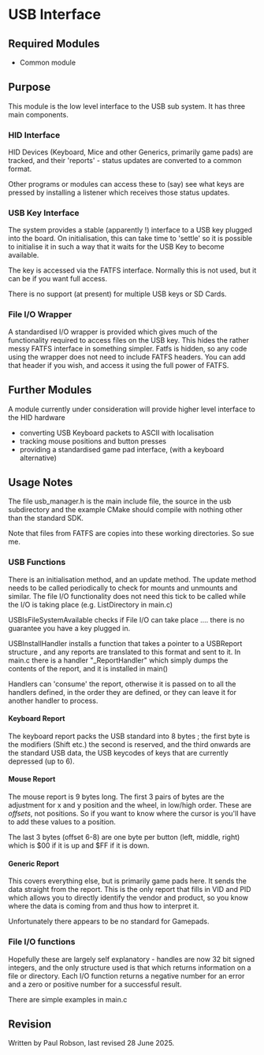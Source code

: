 # USB Interface

## Required Modules 

- Common module

## Purpose

This module is the low level interface to the USB sub system. It has three main components.

### HID Interface

HID Devices (Keyboard, Mice and other Generics, primarily game pads) are tracked, and their 'reports' - status updates are converted to a common format.

Other programs or modules can access these to (say) see what keys are pressed by installing a listener which receives those status updates.

### USB Key Interface

The system provides a stable (apparently !) interface to a USB key plugged into the board. On initialisation, this can take time to 'settle' so it is possible to initialise it in such a way that it waits for the USB Key to become available.

The key is accessed via the FATFS interface. Normally this is not used, but it can be if you want full access.

There is no support (at present) for multiple USB keys or SD Cards.

### File I/O Wrapper

A standardised I/O wrapper is provided which gives much of the functionality required to access files on the USB key. This hides the rather messy FATFS interface in something simpler. Fatfs is hidden, so any code using the wrapper does not need to include FATFS headers. You can add that header if you wish, and access it using the full power of FATFS.

## Further Modules

A module currently under consideration will provide higher level interface to the HID hardware

- converting USB Keyboard packets to ASCII with localisation
- tracking mouse positions and button presses
- providing a standardised game pad interface, (with a keyboard alternative)

## Usage Notes

The file usb_manager.h is the main include file, the source in the usb subdirectory and the example CMake should compile with nothing other than the standard SDK.

Note that files from FATFS are copies into these working directories. So sue me.

### USB Functions

There is an initialisation method, and an update method. The update method needs to be called periodically to check for mounts and unmounts and similar. The file I/O functionality does not need this tick to be called while the I/O is taking place (e.g. ListDirectory in main.c)

USBIsFileSystemAvailable checks if File I/O can take place .... there is no guarantee you have a key plugged in.

USBInstallHandler installs a function that takes a pointer to a USBReport structure , and any reports are translated to this format and sent to it. In main.c there is a handler "_ReportHandler" which simply dumps the contents of the report, and it is installed in main()

Handlers can 'consume' the report, otherwise it is passed on to all the handlers defined, in the order they are defined, or they can leave it for another handler to process.

#### Keyboard Report

The keyboard report packs the USB standard into 8 bytes ; the first byte is the modifiers (Shift etc.) the second is reserved, and the third onwards are the standard USB data, the USB keycodes of keys that are currently depressed (up to 6). 

#### Mouse Report

The mouse report is 9 bytes long. The first 3 pairs of bytes are the adjustment for x and y position and the wheel, in low/high order. These are *offsets*, not positions. So if you want to know where the cursor is you'll have to add these values to a position.

The last 3 bytes (offset 6-8) are one byte per button (left, middle, right) which is $00 if it is up and $FF if it is down.

#### Generic Report

This covers everything else, but is primarily game pads here.  It sends the data straight from the report. This is the only report that fills in VID and PID which allows you to directly identify the vendor and product, so you know where the data is coming from and thus how to interpret it. 

Unfortunately there appears to be no standard for Gamepads.

### File I/O functions

Hopefully these are largely self explanatory - handles are now 32 bit signed integers, and the only structure used is that which returns information on a file or directory. Each I/O function returns a negative number for an error and a zero or positive number for a successful result.

There are simple examples in main.c

## Revision

Written by Paul Robson, last revised 28 June 2025.








